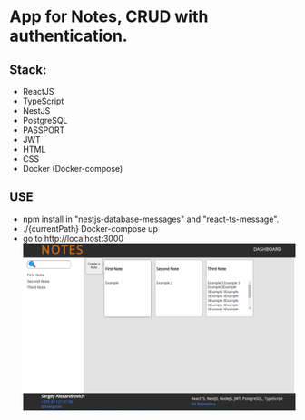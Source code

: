 # App for Notes, CRUD with authentication.

## Stack:

- ReactJS
- TypeScript
- NestJS
- PostgreSQL
- PASSPORT
- JWT
- HTML
- CSS
- Docker (Docker-compose)

## USE
- npm install in "nestjs-database-messages" and "react-ts-message".
- ./{currentPath} Docker-compose up
- go to http://localhost:3000
![An Example](image.png)
